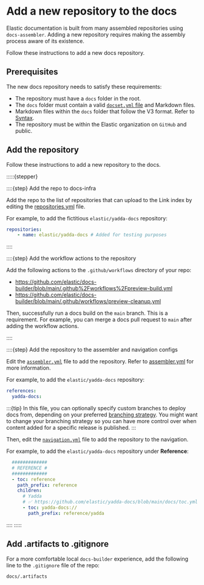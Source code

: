 # Add a new repository to the docs

Elastic documentation is built from many assembled repositories using `docs-assembler`. Adding a new repository requires making the assembly process aware of its existence.

Follow these instructions to add a new docs repository.

## Prerequisites

The new docs repository needs to satisfy these requirements:

- The repository must have a `docs` folder in the root.
- The `docs` folder must contain a valid [`docset.yml` file](../configure/content-set/navigation.md) and Markdown files.
- Markdown files within the `docs` folder that follow the V3 format. Refer to [Syntax](../syntax/index.md).
- The repository must be within the Elastic organization on `GitHub` and public.

## Add the repository

Follow these instructions to add a new repository to the docs.

:::::{stepper}   

::::{step} Add the repo to docs-infra

Add the repo to the list of repositories that can upload to the Link index by editing the [repositories.yml](https://github.com/elastic/docs-infra/blob/main/modules/aws-github-actions-oidc-roles/repositories.yml) file.

For example, to add the fictitious `elastic/yadda-docs` repository:

```yaml
repositories:
    - name: elastic/yadda-docs # Added for testing purposes
```

::::

::::{step} Add the workflow actions to the repository

Add the following actions to the `.github/workflows` directory of your repo:

- https://github.com/elastic/docs-builder/blob/main/.github%2Fworkflows%2Fpreview-build.yml
- https://github.com/elastic/docs-builder/blob/main/.github/workflows/preview-cleanup.yml

Then, successfully run a docs build on the `main` branch. This is a requirement. For example, you can merge a docs pull request to `main` after adding the workflow actions.

::::

::::{step} Add the repository to the assembler and navigation configs

Edit the [`assembler.yml`](https://github.com/elastic/docs-builder/blob/main/config/assembler.yml) file to add the repository. Refer to [assembler.yml](../configure/site/content.md) for more information.

For example, to add the `elastic/yadda-docs` repository:

```yaml
references:
  yadda-docs:
```

:::{tip}
In this file, you can optionally specify custom branches to deploy docs from, depending on your preferred [branching strategy](branching-strategy.md). You might want to change your branching strategy so you can have more control over when content added for a specific release is published.
:::

Then, edit the [`navigation.yml`](https://github.com/elastic/docs-builder/blob/main/config/navigation.yml) file to add the repository to the navigation.

For example, to add the `elastic/yadda-docs` repository under **Reference**:

```yaml
  #############
  # REFERENCE #
  #############
  - toc: reference
    path_prefix: reference
    children:
      # Yadda
      # ✅ https://github.com/elastic/yadda-docs/blob/main/docs/toc.yml
      - toc: yadda-docs://
        path_prefix: reference/yadda
```

::::
:::::

## Add .artifacts to .gitignore

For a more comfortable local `docs-builder` experience, add the following line to the `.gitignore` file of the repo:

```
docs/.artifacts 
```
